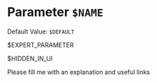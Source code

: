 # Parameter `$NAME`
Default Value: `$DEFAULT`

$EXPERT_PARAMETER

$HIDDEN_IN_UI

Please fill me with an explanation and useful links

